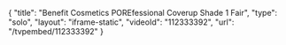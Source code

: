 {
    "title": "Benefit Cosmetics POREfessional  Coverup  Shade 1 Fair",
    "type": "solo",
    "layout": "iframe-static",
    "videoId": "112333392",
    "url": "\/tvpembed\/112333392"
}